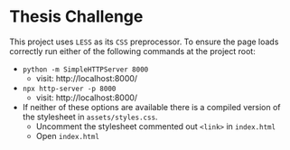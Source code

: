 # Thesis Challenge

This project uses `LESS` as its `CSS` preprocessor. To ensure the page loads correctly run either of the following commands at the project root:

- `python -m SimpleHTTPServer 8000`
  - visit: http://localhost:8000/
- `npx http-server -p 8000`
  - visit: http://localhost:8000/
- If neither of these options are available there is a compiled version of the stylesheet in `assets/styles.css`.
  - Uncomment the stylesheet commented out `<link>` in `index.html`
  - Open `index.html`

